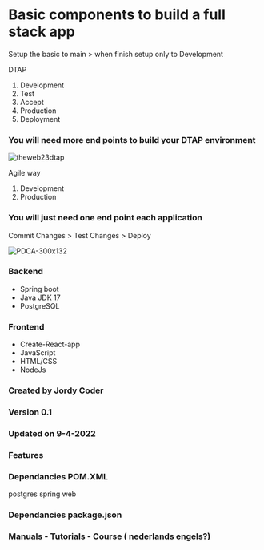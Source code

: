 # Basic components to build a full stack app
Setup the basic to main > when finish setup only to Development

DTAP

1. Development 
2. Test
3. Accept
4. Production
5. Deployment 
### You will need more end points to build your DTAP environment 

![theweb23dtap](https://user-images.githubusercontent.com/59865566/162564643-ab728ff3-e6cd-40d6-9cad-06b5c20c3d71.jpg)

Agile way

1. Development
2. Production

### You will just need one end point each application

Commit Changes > Test Changes > Deploy 

![PDCA-300x132](https://user-images.githubusercontent.com/59865566/162564614-b74a8e99-98fe-463e-b6ff-7041c1794717.png)
### Backend
- Spring boot
- Java JDK 17 
- PostgreSQL

### Frontend
- Create-React-app
- JavaScript
- HTML/CSS
- NodeJs

 
### Created by Jordy Coder

### Version 0.1

### Updated on 9-4-2022

### Features

### Dependancies POM.XML
postgres
spring web
### Dependancies package.json

### Manuals - Tutorials - Course ( nederlands engels?)
